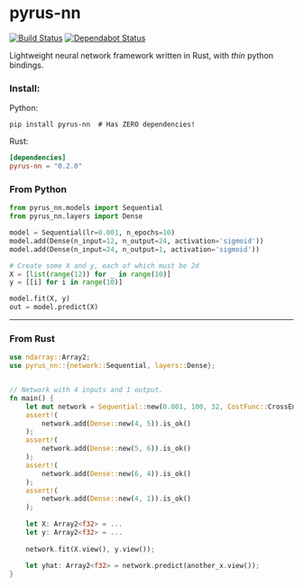 # pyrus-nn

[![Build Status](https://milesgranger.visualstudio.com/builds/_apis/build/status/pyrus-nn?branchName=master)](https://milesgranger.visualstudio.com/builds/_build/latest?definitionId=1&branchName=master)
[![Dependabot Status](https://api.dependabot.com/badges/status?host=github&repo=milesgranger/black-jack)](https://dependabot.com)

Lightweight neural network framework written in Rust, with _thin_ python bindings.

### Install:

Python:
```
pip install pyrus-nn  # Has ZERO dependencies!
```

Rust:
```toml
[dependencies]
pyrus-nn = "0.2.0"
```



### From Python
```python
from pyrus_nn.models import Sequential
from pyrus_nn.layers import Dense

model = Sequential(lr=0.001, n_epochs=10)
model.add(Dense(n_input=12, n_output=24, activation='sigmoid'))
model.add(Dense(n_input=24, n_output=1, activation='sigmoid'))

# Create some X and y, each of which must be 2d
X = [list(range(12)) for _ in range(10)]
y = [[i] for i in range(10)]  

model.fit(X, y)
out = model.predict(X)

```

---

### From Rust
```rust
use ndarray::Array2;
use pyrus_nn::{network::Sequential, layers::Dense};


// Network with 4 inputs and 1 output.
fn main() {
    let mut network = Sequential::new(0.001, 100, 32, CostFunc::CrossEntropy);
    assert!(
        network.add(Dense::new(4, 5)).is_ok()
    );
    assert!(
        network.add(Dense::new(5, 6)).is_ok()
    );
    assert!(
        network.add(Dense::new(6, 4)).is_ok()
    );
    assert!(
        network.add(Dense::new(4, 1)).is_ok()
    );
    
    let X: Array2<f32> = ...
    let y: Array2<f32> = ...
    
    network.fit(X.view(), y.view());
    
    let yhat: Array2<f32> = network.predict(another_x.view());
}

```